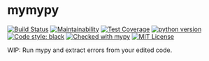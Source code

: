 # mymypy
[![Build Status](https://travis-ci.org/seto-r/mymypy.svg?branch=master)](https://travis-ci.org/seto-r/mymypy)
[![Maintainability](https://api.codeclimate.com/v1/badges/c5ef4c358110d16cd153/maintainability)](https://codeclimate.com/github/seto-r/mymypy/maintainability)
[![Test Coverage](https://api.codeclimate.com/v1/badges/c5ef4c358110d16cd153/test_coverage)](https://codeclimate.com/github/seto-r/mymypy/test_coverage)
[![python version](http://img.shields.io/badge/Python-3.6|3.7|3.8-blue.svg?style=flat)](https://www.python.org/)
[![Code style: black](https://img.shields.io/badge/code%20style-black-000000.svg)](https://github.com/psf/black)
[![Checked with mypy](http://www.mypy-lang.org/static/mypy_badge.svg)](http://mypy-lang.org/)
[![MIT License](https://img.shields.io/badge/license-MIT-purple.svg?style=flat)](https://github.com/seto-r/mymypy/blob/master/LICENSE)

WIP: Run mypy and extract errors from your edited code.
